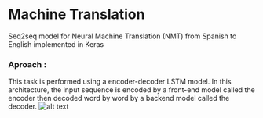 # Machine Translation
Seq2seq model for Neural Machine Translation (NMT) from Spanish to English implemented in Keras

### Aproach :  
This task is performed using a  encoder-decoder LSTM model. In this architecture, the input sequence is encoded by a front-end model called the encoder then decoded word by word by a backend model called the decoder.
![alt text](https://3qeqpr26caki16dnhd19sv6by6v-wpengine.netdna-ssl.com/wp-content/uploads/2017/10/Plot-of-Model-Graph-for-NMT.png "Sample Model Architecture")

